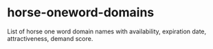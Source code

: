 # horse-oneword-domains
List of horse one word domain names with availability, expiration date, attractiveness, demand score.
